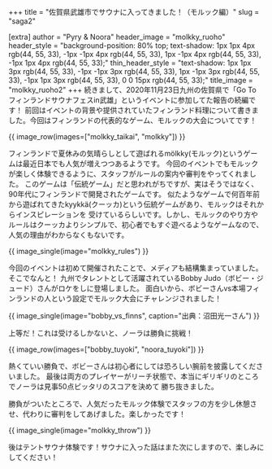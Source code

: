+++
title = "佐賀県武雄市でサウナに入ってきました！（モルック編）"
slug = "saga2"

[extra]
author = "Pyry & Noora"
header_image = "molkky_ruoho"
header_style = "background-position: 80% top; text-shadow: 1px 1px 4px rgb(44, 55, 33), -1px -1px 4px rgb(44, 55, 33), 1px -1px 4px rgb(44, 55, 33), -1px 1px 4px rgb(44, 55, 33);"
thin_header_style = "text-shadow: 1px 1px 3px rgb(44, 55, 33), -1px -1px 3px rgb(44, 55, 33), 1px -1px 3px rgb(44, 55, 33), -1px 1px 3px rgb(44, 55, 33), 0 0 15px rgb(44, 55, 33);"
title_image = "molkky_ruoho2"
+++
続きまして、2020年11月23日九州の佐賀県で「Go To フィンランドサウナフェスin武雄」というイベントに参加してた報告の続編です！
前回はイベントの背景や提供されていたフィンランド料理について書きました。今回はフィンランドの代表的なゲーム、モルックの大会についてです！
<!-- more -->

{{ image_row(images=["molkky_taikai", "molkky"]) }}

フィンランドで夏休みの気晴らしとして遊ばれるmölkky(モルック)というゲームは最近日本でも人気が増えつつあるようです。
今回のイベントでもモルックが楽しく体験できるように、スタッフがルールの案内や審判をやってくれました。
このゲームは「伝統ゲーム」だと思われがちですが、実はそうではなく、90年代にフィンランドで開発されたゲームです。
似たようなゲームで何百年前から遊ばれてきたkyykkä(クーッカ)という伝統ゲームがあり、モルックはそれからインスピレーションを
受けているらしいです。しかし、モルックのやり方やルールはクーッカよりシンプルで、初心者でもすぐ遊べるようなゲームなので、
人気の理由がわからなくもないです。

{{ image_single(image="molkky_rules") }}

今回のイベントは初めて開催されたことで、メディアも結構集まっていました。そこでなんと！
九州でタレントとして活躍されているBobby Judo（ボビー・ジュード）さんがロケをしに登場しました。
面白いから、ボビーさんvs本場フィンランドの人という設定でモルック大会にチャレンジされました！

{{ image_single(image="bobby_vs_finns", caption="出典：沼田光一さん") }}

上等だ！これは受けるしかないと、ノーラは勝負に挑戦！

{{ image_row(images=["bobby_tuyoki", "noora_tuyoki"]) }}

熱くていい勝負で、ボビーさんは初心者にしては恐ろしい腕前を披露してくださいました。
最後は両方のプレイヤーがリーチ状態で、本当にギリギリのところでノーラは見事50点ピッタリのスコアを決めて
勝ち抜きました。

勝負がついたところで、人気だったモルック体験でスタッフの方を少し休憩させ、代わりに審判をしてあげました。楽しかったです！

{{ image_single(image="molkky_throw") }}

後はテントサウナ体験です！サウナに入った話はまた次にしますので、楽しみにしてください！